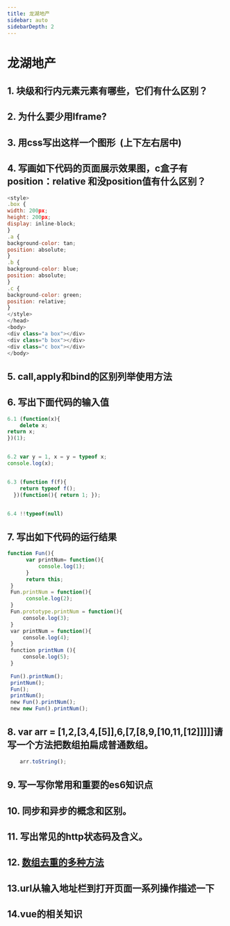 ```yaml
---
title: 龙湖地产
sidebar: auto
sidebarDepth: 2
---
```

# 龙湖地产
## 1. 块级和行内元素元素有哪些，它们有什么区别？

## 2. 为什么要少用Iframe?



## 3. 用css写出这样一个图形  (上下左右居中)



## 4. 写画如下代码的页面展示效果图，c盒子有position：relative 和没position值有什么区别？
```js
<style>
.box {
width: 200px;
height: 200px;
display: inline-block;
}
.a {
background-color: tan;
position: absolute;
}
.b {
background-color: blue;
position: absolute;
}
.c {
background-color: green;
position: relative;
}
</style>
</head>
<body>
<div class="a box"></div>
<div class="b box"></div>
<div class="c box"></div>
</body>
```

## 5. call,apply和bind的区别列举使用方法


## 6. 写出下面代码的输入值
```js
6.1 (function(x){
    delete x;
return x;
})(1);


6.2 var y = 1, x = y = typeof x;
console.log(x);


6.3 (function f(f){
    return typeof f();
  })(function(){ return 1; });


6.4 !!typeof(null)
```

## 7. 写出如下代码的运行结果
```js
function Fun(){
      var printNum= function(){
          console.log(1);
      }
      return this;
 }
 Fun.printNum = function(){
      console.log(2);
 }
 Fun.prototype.printNum = function(){
     console.log(3);
 }
 var printNum = function(){
     console.log(4);
 }
 function printNum (){
     console.log(5);
 }
         
 Fun().printNum();
 printNum();
 Fun();
 printNum();
 new Fun().printNum();
 new new Fun().printNum();
```
## 8. var arr = [1,2,[3,4,[5]],6,[7,[8,9,[10,11,[12]]]]]请写一个方法把数组拍扁成普通数组。
```js
    arr.toString();
```

## 9. 写一写你常用和重要的es6知识点

## 10. 同步和异步的概念和区别。

## 11. 写出常见的http状态码及含义。

## 12. [数组去重的多种方法](https://m.jb51.net/show/118657)


## 13.url从输入地址栏到打开页面一系列操作描述一下

## 14.vue的相关知识
